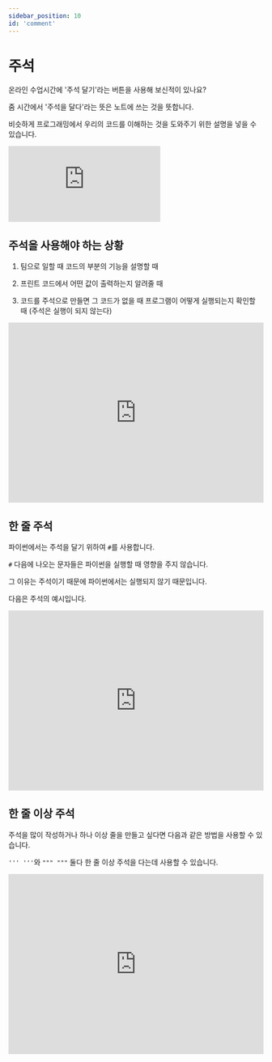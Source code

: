 ```yaml
---
sidebar_position: 10
id: 'comment'
---
```


# 주석

온라인 수업시간에 '주석 달기'라는 버튼을 사용해 보신적이 있나요?

줌 시간에서 '주석을 달다'라는 뜻은 노트에 쓰는 것을 뜻합니다.

비슷하게 프로그래밍에서 우리의 코드를 이해하는 것을 도와주기 위한 설명을 넣을 수 있습니다.

<iframe src="https://www.youtube.com/embed/nJg2uCjwKa4" title="YouTube video player" frameborder="0" allow="accelerometer; autoplay; clipboard-write; encrypted-media; gyroscope; picture-in-picture" allowfullscreen></iframe>

## 주석을 사용해야 하는 상황

1. 팀으로 일할 때 코드의 부분의 기능을 설명할 때

2. 프린트 코드에서 어떤 값이 출력하는지 알려줄 때

3. 코드를 주석으로 만들면 그 코드가 없을 때 프로그램이 어떻게 실행되는지 확인할 때 (주석은 실행이 되지 않는다)

<iframe src="https://trinket.io/embed/python/450cb9ddc1" width="100%" height="356" frameborder="0" marginwidth="0" marginheight="0" allowfullscreen></iframe>

## 한 줄 주석

파이썬에서는 주석을 달기 위하여 `#`를 사용합니다.

`#` 다음에 나오는 문자들은 파이썬을 실행할 때 영향을 주지 않습니다.

그 이유는 주석이기 때문에 파이썬에서는 실행되지 않기 때문입니다.

다음은 주석의 예시입니다.

<iframe src="https://trinket.io/embed/python/5f18131ec9" width="100%" height="356" frameborder="0" marginwidth="0" marginheight="0" allowfullscreen></iframe>

## 한 줄 이상 주석

주석을 많이 작성하거나 하나 이상 줄을 만들고 싶다면 다음과 같은 방법을 사용할 수 있습니다.

`''' '''`와 `""" """` 둘다 한 줄 이상 주석을 다는데 사용할 수 있습니다.

<iframe src="https://trinket.io/embed/python/ab2de5f9f6" width="100%" height="356" frameborder="0" marginwidth="0" marginheight="0" allowfullscreen></iframe>
